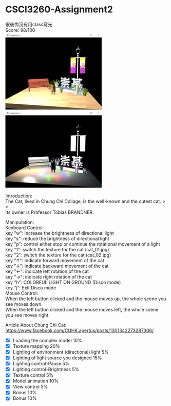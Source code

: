 # CSCI3260-Assignment2
很後悔沒有用class寫光   
Score: 98/100  
<img src="https://github.com/sinyiwsy/CSCI-3260-Assignment2/blob/master/3260-2-1.PNG" width="300" />
<img src="https://github.com/sinyiwsy/CSCI-3260-Assignment2/blob/master/3260-2-2.PNG" width="300" />

Introduction:  
	The Cat, lived in Chung Chi Collage, is the well-known and the cutest cat. ><  
	Its owner is Professor Tobias BRANDNER.  

Manipulation:  
	Keyboard Control:  
	key "w":  increase the brightness of directional light  
	key "s":  reduce the brightness of directional light  
	key "p":  control either stop or continue the rotational movement of a light  
	key "1": switch the texture for the cat (cat_01.jpg)  
	key "2": switch the texture for the cat (cat_02.jpg)  
	key "↑": indicate forward movement of the cat  
	key "↓": indicate backward movement of the cat  
	key "←": indicate left rotation of the cat  
	key "→": indicate right rotation of the cat  
	key "h": COLORFUL LIGHT ON GROUND (Disco mode)  
	key "j": Exit Disco mode  
	Mouse Control:  
	When the left button clicked and the mouse moves up, the whole scene you see moves down.  
	When the left button clicked and the mouse moves left, the whole scene you see moves right.  

Article About Chung Chi Cat:  
https://www.facebook.com/CUHK.apertus/posts/1301342273287306/  

- [x] Loading the complex model 10%
- [x] Texture mapping 20%
- [X] Lighting of environment (directional) light 5%
- [X] Lighting of light source you designed 15%
- [X] Lighting control-Pause 5%
- [X] Lighting control-Brightness 5%
- [x] Texture control 5%
- [x] Model animation 10%
- [x] View control 5%
- [x] Bonus 10%
- [X] Bonus 10%
